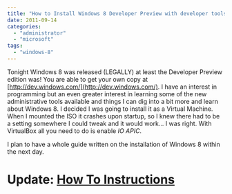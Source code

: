 ```yaml
---
title: "How to Install Windows 8 Developer Preview with developer tools English, 64-bit As A Virtual Machine"
date: 2011-09-14
categories: 
  - "administrator"
  - "microsoft"
tags: 
  - "windows-8"
---
```


Tonight Windows 8 was released (LEGALLY) at least the Developer Preview edition was! You are able to get your own copy at [http://dev.windows.com/](http://dev.windows.com/). I have an interest in programming but an even greater interest in learning some of the new administrative tools available and things I can dig into a bit more and learn about Windows 8. I decided I was going to install it as a Virtual Machine. When I mounted the ISO it crashes upon startup, so I knew there had to be a setting somewhere I could tweak and it would work… I was right. With VirtualBox all you need to do is enable _IO APIC_.

I plan to have a whole guide written on the installation of Windows 8 within the next day.

# Update: [How To Instructions](http://mattblogsit.com/?p=39 "Getting Hands On With Virtual Machine of Windows 8!")
